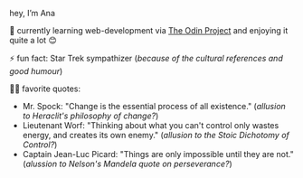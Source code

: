 hey, I’m Ana

🌱 currently learning web-development via [The Odin Project](https://www.theodinproject.com/) and enjoying it quite a lot 😊

⚡  fun fact: Star Trek sympathizer (*because of the cultural references and good humour*)

🖖🏻 favorite quotes:
 - Mr. Spock: "Change is the essential process of all existence." (*allusion to Heraclit's philosophy of change?*)
 - Lieutenant Worf: "Thinking about what you can't control only wastes energy, and creates its own enemy." (*allusion to the Stoic Dichotomy of Control?*)
 - Captain Jean-Luc Picard: "Things are only impossible until they are not." (*alussion to Nelson's Mandela quote on perseverance?*)

<!--
- 👀 I’m interested in 
- 💞️ I’m looking to collaborate on 
- 📫 How to reach me:
- 😄 Pronouns:  --> 

<!---
makia014/makia014 is a ✨ special ✨ repository because its `README.md` (this file) appears on your GitHub profile.
You can click the Preview link to take a look at your changes.
--->
